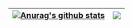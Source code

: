 
| <a href="https://github.com/anuraghazra/github-readme-stats"><img align="center" src="https://github-readme-stats.vercel.app/api?username=miatoszs&show_icons=true&include_all_commits=true&theme=buefy&hide_border=true" alt="Anurag's github stats" /></a> | <a href="https://github.com/anuraghazra/github-readme-stats"><img align="center" src="https://github-readme-stats.vercel.app/api/top-langs/?username=miatoszs&layout=compact&theme=buefy&hide_border=true" /></a> |
| ------------- | ------------- |
